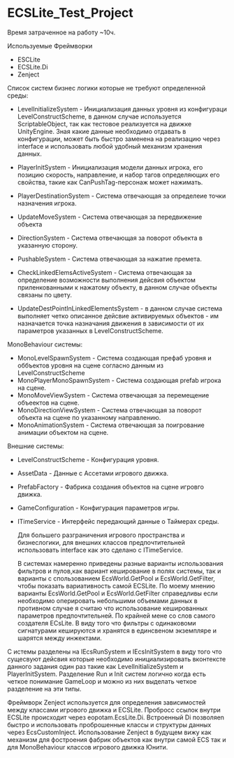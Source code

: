 # ECSLite_Test_Project

Время затраченное на работу ~10ч.

Используемые Фреймворки 
- ESCLite
- ECSLite.Di
- Zenject

Список систем бизнес логики которые не требуют определенной среды:
- LevelInitializeSystem - Инициализация данных уровня из конфигураци LevelConstructScheme, в данном случае используется ScriptableObject, так как тестовое реализуется на движке UnityEngine. Зная какие данные необходимо отдавать в конфигурации, может быть быстро заменена на реализацию через interface и использовать любой удобный механизм хранения данных.
- PlayerInitSystem - Инициализация модели данных игрока, его позицию скорость, направление, и набор тагов определяющих его свойства, такие как CanPushTag-персонаж может нажимать. 

- PlayerDestinationSystem - Система отвечающая за определеие точки назначения игрока.
- UpdateMoveSystem - Система отвечающая за передвижение объекта
- DirectionSystem - Система отвечающая за поворот объекта в указанную сторону.

- PushableSystem - Система отвечающая за нажатие премета. 
- CheckLinkedElemsActiveSystem - Система отвечающая за определение возможности выполнения дейсвия объектом приленкованными к нажатому объекту, в данном случае объекты связаны по цвету. 
- UpdateDestPointInLinkedElementsSystem - в данном случае система выполняет четко описанное дейсвие активируемых объектов - им назначается точка назначания движения в зависимости от их параметров указанных в LevelConstructScheme.

MonoBehaviour системы:
- MonoLevelSpawnSystem - Система создающая префаб уровня и оббъектов уровня на сцене согласно данным из LevelConstructScheme
- MonoPlayerMonoSpawnSystem - Система создающая prefab игрока на сцене.
- MonoMoveViewSystem - Система отвечающая за перемещение объеектов на сцене. 
- MonoDirectionViewSystem - Система отвечающая за поворот объекта на сцене по указанному направлению. 
- MonoAnimationSystem - Система отвечающая за поигрование анимации объектом на сцене.

Внешние системы:
- LevelConstructScheme - Конфигурация уровня.
- AssetData - Данные с Ассетами игрового движка. 
- PrefabFactory - Фабрика создания объектов на сцене игровго движка. 
- GameConfiguration - Конфигурация параметров игры. 
- ITimeService - Интерфейс передающий данные о Таймерах среды. 

  Для большего разграничения игрового пространства и бизнеслогики, для внешних классов предпочтительней использовать interface как это сделано с ITimeService.

  В системах намеренно приведены разные варианты использования фильтров и пулов,как вариант кеширование в полях системы, так и варианты с спользованием EcsWorld.GetPool и EcsWorld.GetFilter, чтобы показать вариативность самой ECSLite.
По моему мнению варианты EcsWorld.GetPool и EcsWorld.GetFilter справедливы если необходимо оперировать небольшими объемами данных в противном случае я считаю что использование кешированных параметров предпочтительней. По крайней мене со слов самого создателя ECsLite. В виду того что фильтры с одинаковоми сигнатурами кешируются и хранятся в единсвеном экземпляре и шарятся между инжектами. 

С истемы разделены на IEcsRunSystem и IEcsInitSystem в виду того что сущесвуют дейсвия которые необходимо инициализировать вконтексте данного задания один раз такие как LevelInitializeSystem и PlayerInitSystem. Разделение Run и Init систем логично когда есть четкое понимание GameLoop и можно из них выделать четкое разделение на эти типы.


  Фреймворк Zenject используется для определения зависимостей между классами игрового движка и ECSLite. Пробросс ссылок внутри ECSLite происходит через eopotam.EcsLite.Di. 
  Встроенный Di позволяеn быстро и использовать проброшенные классы и структуры данных через  EcsCustomInject. 
Использование Zenject в будущем вижу как механизм для фостроения фабрик объектов как внутри самой ECS так и для MonoBehaviour классов игрового движка Юнити. 
